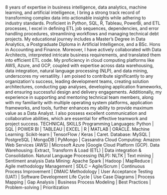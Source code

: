 8 years of expertise in business intelligence, data analytics, machine learning, and artificial intelligence,
I bring a strong track record of transforming complex data into actionable insights while adhering to industry
standards. Proficient in Python, SQL, R, Tableau, PowerBi, and ETL processes, I excel in defining ETL job
sequences, dependencies, and error handling procedures, streamlining workflows and managing technical debt
projects. My educational journey includes a Master’s Degree in Data Analytics, a Postgraduate Diploma in Artificial
Intelligence, and a BSc. Hons in Accounting and Finance. Moreover, I have actively collaborated with Data
Architects, interpreted intricate business requirements, and translated them into efficient ETL code. My proficiency
in cloud computing platforms like AWS, Azure, and GCP, coupled with expertise across data warehousing, data
integration, natural language processing (NLP), and data mining, underscores my versatility. I am poised to
contribute significantly to any organization's success, leading development teams, creating solution architectures,
conducting gap analyses, developing application frameworks, and ensuring successful design and delivery
engagements. Additionally, my experience in supporting and mentoring technical team members, along with my
familiarity with multiple operating system platforms, application frameworks, and tools, further enhances my ability
to provide maximum value as a Data Analyst. I also possess excellent communication and collaborative abilities,
which are essential for effective teamwork and project success.
TECHNICAL SKILLS
Programming Languages: Python | SQL | POWER BI | TABLEAU | EXCEL | R | MATLAB | ORACLE.
Machine Learning: Scikit-learn | TensorFlow / Keras | Caret.
Database: MySQL | PostgreSQL | MongoDB | PyMongo | Cassandra
Cloud Computing: Amazon Web Services (AWS) | Microsoft Azure |Google Cloud Platform (GCP).
Data Warehousing: Extract, Transform & Load (ETL) | Data integration & Consolidation.
Natural Language Processing (NLP): NLTK | Text mining | Sentiment analysis
Data Mining: Apache Spark | Hadoop | MapReduce | Agile methodology
Management | SDLC – Agile/Scrum | Continuous Process Improvement | DMAIC Methodology | User
Acceptance Testing (UAT) | Software Development Life Cycle | Use Case Diagrams | Process Mapping |
Gap Analysis | Business Process Modeling | Best Practices | Problem-solving | Prioritization
